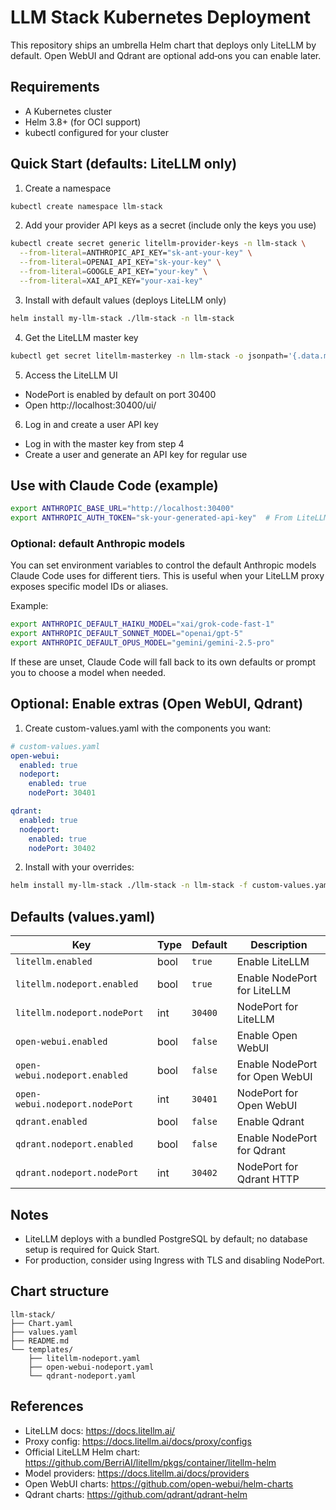 # LLM Stack Kubernetes Deployment

This repository ships an umbrella Helm chart that deploys only LiteLLM by default. Open WebUI and Qdrant are optional add‑ons you can enable later.

## Requirements

- A Kubernetes cluster
- Helm 3.8+ (for OCI support)
- kubectl configured for your cluster

## Quick Start (defaults: LiteLLM only)

1. Create a namespace
```bash
kubectl create namespace llm-stack
```

2. Add your provider API keys as a secret (include only the keys you use)
```bash
kubectl create secret generic litellm-provider-keys -n llm-stack \
  --from-literal=ANTHROPIC_API_KEY="sk-ant-your-key" \
  --from-literal=OPENAI_API_KEY="sk-your-key" \
  --from-literal=GOOGLE_API_KEY="your-key" \
  --from-literal=XAI_API_KEY="your-xai-key"
```

3. Install with default values (deploys LiteLLM only)
```bash
helm install my-llm-stack ./llm-stack -n llm-stack
```

4. Get the LiteLLM master key
```bash
kubectl get secret litellm-masterkey -n llm-stack -o jsonpath='{.data.masterkey}' | base64 -d
```

5. Access the LiteLLM UI
- NodePort is enabled by default on port 30400
- Open http://localhost:30400/ui/

6. Log in and create a user API key
- Log in with the master key from step 4
- Create a user and generate an API key for regular use

## Use with Claude Code (example)

```bash
export ANTHROPIC_BASE_URL="http://localhost:30400"
export ANTHROPIC_AUTH_TOKEN="sk-your-generated-api-key"  # From LiteLLM dashboard
```

### Optional: default Anthropic models

You can set environment variables to control the default Anthropic models Claude Code uses for different tiers. This is useful when your LiteLLM proxy exposes specific model IDs or aliases.

Example:

```bash
export ANTHROPIC_DEFAULT_HAIKU_MODEL="xai/grok-code-fast-1"
export ANTHROPIC_DEFAULT_SONNET_MODEL="openai/gpt-5"
export ANTHROPIC_DEFAULT_OPUS_MODEL="gemini/gemini-2.5-pro"
```

If these are unset, Claude Code will fall back to its own defaults or prompt you to choose a model when needed.

## Optional: Enable extras (Open WebUI, Qdrant)

1) Create custom-values.yaml with the components you want:
```yaml
# custom-values.yaml
open-webui:
  enabled: true
  nodeport:
    enabled: true
    nodePort: 30401

qdrant:
  enabled: true
  nodeport:
    enabled: true
    nodePort: 30402
```

2) Install with your overrides:
```bash
helm install my-llm-stack ./llm-stack -n llm-stack -f custom-values.yaml
```

## Defaults (values.yaml)

| Key | Type | Default | Description |
|-----|------|---------|-------------|
| `litellm.enabled` | bool | `true` | Enable LiteLLM |
| `litellm.nodeport.enabled` | bool | `true` | Enable NodePort for LiteLLM |
| `litellm.nodeport.nodePort` | int | `30400` | NodePort for LiteLLM |
| `open-webui.enabled` | bool | `false` | Enable Open WebUI |
| `open-webui.nodeport.enabled` | bool | `false` | Enable NodePort for Open WebUI |
| `open-webui.nodeport.nodePort` | int | `30401` | NodePort for Open WebUI |
| `qdrant.enabled` | bool | `false` | Enable Qdrant |
| `qdrant.nodeport.enabled` | bool | `false` | Enable NodePort for Qdrant |
| `qdrant.nodeport.nodePort` | int | `30402` | NodePort for Qdrant HTTP |

## Notes

- LiteLLM deploys with a bundled PostgreSQL by default; no database setup is required for Quick Start.
- For production, consider using Ingress with TLS and disabling NodePort.

## Chart structure

```
llm-stack/
├── Chart.yaml
├── values.yaml
├── README.md
└── templates/
    ├── litellm-nodeport.yaml
    ├── open-webui-nodeport.yaml
    └── qdrant-nodeport.yaml
```

## References

- LiteLLM docs: https://docs.litellm.ai/
- Proxy config: https://docs.litellm.ai/docs/proxy/configs
- Official LiteLLM Helm chart: https://github.com/BerriAI/litellm/pkgs/container/litellm-helm
- Model providers: https://docs.litellm.ai/docs/providers
- Open WebUI charts: https://github.com/open-webui/helm-charts
- Qdrant charts: https://github.com/qdrant/qdrant-helm